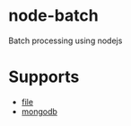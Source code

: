 node-batch
==========

Batch processing using nodejs

# Supports
  * [file](://github.com/juzerali/batch-infrastructure-file)
  * [mongodb](://github.com/juzerali/batch-infrastructure-mongo)